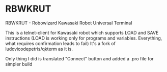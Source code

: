 # RBWKRUT
RBWKRUT - Robowizard Kawasaki Robot Universal Terminal

This is a telnet-client for Kawasaki robot which supports LOAD and SAVE instructions (LOAD is working only for programs and variables. Everything, what requires confirmation leads to fail)
It's a fork of ludovicodepetris/qkterm as it is.

Only thing I did is translated "Connect" button and added a .pro file for simpler build

